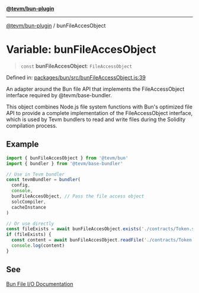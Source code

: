 [**@tevm/bun-plugin**](../README.md)

***

[@tevm/bun-plugin](../globals.md) / bunFileAccesObject

# Variable: bunFileAccesObject

> `const` **bunFileAccesObject**: `FileAccessObject`

Defined in: [packages/bun/src/bunFileAccessObject.js:39](https://github.com/evmts/compiler/blob/main/packages/bun/src/bunFileAccessObject.js#L39)

An adapter around the Bun file API that implements the FileAccessObject interface
required by @tevm/base-bundler.

This object combines Node.js file system functions with Bun's optimized file API
to provide a complete implementation of the FileAccessObject interface, which is
used by Tevm bundlers to read and write files during the Solidity compilation process.

## Example

```javascript
import { bunFileAccesObject } from '@tevm/bun'
import { bundler } from '@tevm/base-bundler'

// Use in Tevm bundler
const tevmBundler = bundler(
  config,
  console,
  bunFileAccesObject, // Pass the file access object
  solcCompiler,
  cacheInstance
)

// Or use directly
const fileExists = await bunFileAccesObject.exists('./contracts/Token.sol')
if (fileExists) {
  const content = await bunFileAccesObject.readFile('./contracts/Token.sol', 'utf8')
  console.log(content)
}
```

## See

[Bun File I/O Documentation](https://bun.sh/docs/api/file-io)
